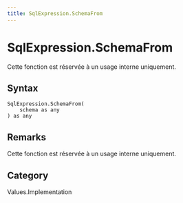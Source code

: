 ```yaml
---
title: SqlExpression.SchemaFrom
---
```


# SqlExpression.SchemaFrom


Cette fonction est réservée à un usage interne uniquement.


## Syntax

```powerquery
SqlExpression.SchemaFrom(
    schema as any
) as any
```


## Remarks

Cette fonction est réservée à un usage interne uniquement.



## Category
Values.Implementation
